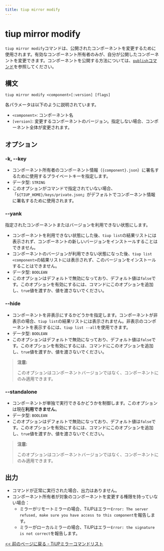 ```yaml
---
title: tiup mirror modify
---
```


# tiup mirror modify

`tiup mirror modify`コマンドは、公開されたコンポーネントを変更するために使用されます。有効なコンポーネント所有者のみが、自分が公開したコンポーネントを変更できます。コンポーネントを公開する方法については、[`publish`コマンド](/tiup/tiup-command-mirror-publish.md)を参照してください。

## 構文

```shell
tiup mirror modify <component>[:version] [flags]
```

各パラメータは以下のように説明されています。

- `<component>`: コンポーネント名
- `[version]`: 変更するコンポーネントのバージョン。指定しない場合、コンポーネント全体が変更されます。

## オプション

### -k, --key

- コンポーネント所有者のコンポーネント情報（`{component}.json`）に署名するために使用するプライベートキーを指定します。
- データ型: `STRING`
- このオプションがコマンドで指定されていない場合、「`${TIUP_HOME}/keys/private.json`」がデフォルトでコンポーネント情報に署名するために使用されます。

### --yank

指定されたコンポーネントまたはバージョンを利用できない状態にします。

- コンポーネントを利用できない状態にした後、`tiup list`の結果リストには表示されず、コンポーネントの新しいバージョンをインストールすることはできません。
- コンポーネントのバージョンが利用できない状態になった後、`tiup list <component>`の結果リストには表示されず、このバージョンをインストールすることはできません。
- データ型: `BOOLEAN`
- このオプションはデフォルトで無効になっており、デフォルト値は`false`です。このオプションを有効にするには、コマンドにこのオプションを追加し、`true`値を渡すか、値を渡さないでください。

### --hide

- コンポーネントを非表示にするかどうかを指定します。コンポーネントが非表示の場合、`tiup list`の結果リストには表示されません。非表示のコンポーネントを表示するには、`tiup list --all`を使用できます。
- データ型: `BOOLEAN`
- このオプションはデフォルトで無効になっており、デフォルト値は`false`です。このオプションを有効にするには、コマンドにこのオプションを追加し、`true`値を渡すか、値を渡さないでください。

> **注意:**
>
> このオプションはコンポーネントバージョンではなく、コンポーネントにのみ適用できます。

### --standalone

- コンポーネントが単独で実行できるかどうかを制御します。このオプションは現在**利用できません**。
- データ型: `BOOLEAN`
- このオプションはデフォルトで無効になっており、デフォルト値は`false`です。このオプションを有効にするには、コマンドにこのオプションを追加し、`true`値を渡すか、値を渡さないでください。

> **注意:**
>
> このオプションはコンポーネントバージョンではなく、コンポーネントにのみ適用できます。

## 出力

- コマンドが正常に実行された場合、出力はありません。
- コンポーネント所有者が対象のコンポーネントを変更する権限を持っていない場合：
    - ミラーがリモートミラーの場合、TiUPはエラー`Error: The server refused, make sure you have access to this component`を報告します。
    - ミラーがローカルミラーの場合、TiUPはエラー`Error: the signature is not correct`を報告します。

[<< 前のページに戻る - TiUPミラーコマンドリスト](/tiup/tiup-command-mirror.md#command-list)